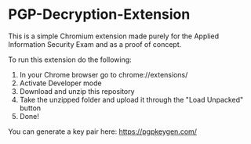 ﻿# PGP-Decryption-Extension

This is a simple Chromium extension made purely for the Applied Information Security Exam and as a proof of concept.

To run this extension do the following:

1. In your Chrome browser go to chrome://extensions/
2. Activate Developer mode
3. Download and unzip this repository
4. Take the unzipped folder and upload it through the "Load Unpacked" button
5. Done!

You can generate a key pair here: https://pgpkeygen.com/

